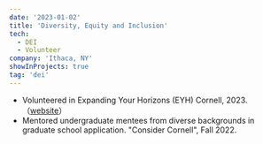 ```yaml
---
date: '2023-01-02'
title: 'Diversity, Equity and Inclusion'
tech:
  - DEI 
  - Volunteer
company: 'Ithaca, NY'
showInProjects: true 
tag: 'dei'
---
```

- Volunteered in Expanding Your Horizons (EYH) Cornell, 2023. （<a href="https://www.eyh.cornell.edu/">website</a>）
- Mentored undergraduate mentees from diverse backgrounds in graduate school application. "Consider Cornell", Fall 2022.
